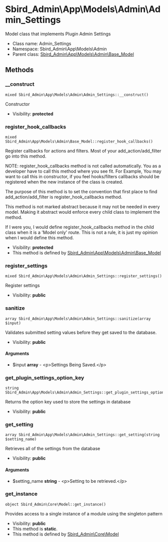 Sbird_Admin\App\Models\Admin\Admin_Settings
===============

Model class that implements Plugin Admin Settings




* Class name: Admin_Settings
* Namespace: Sbird_Admin\App\Models\Admin
* Parent class: [Sbird_Admin\App\Models\Admin\Base_Model](Sbird_Admin-App-Models-Admin-Base_Model.md)







Methods
-------


### __construct

    mixed Sbird_Admin\App\Models\Admin\Admin_Settings::__construct()

Constructor



* Visibility: **protected**




### register_hook_callbacks

    mixed Sbird_Admin\App\Models\Admin\Base_Model::register_hook_callbacks()

Register callbacks for actions and filters. Most of your add_action/add_filter
go into this method.

NOTE: register_hook_callbacks method is not called automatically. You
as a developer have to call this method where you see fit. For Example,
You may want to call this in constructor, if you feel hooks/filters
callbacks should be registered when the new instance of the class
is created.

The purpose of this method is to set the convention that first place to
find add_action/add_filter is register_hook_callbacks method.

This method is not marked abstract because it may not be needed in every
model. Making it abstract would enforce every child class to implement
the method.

If I were you, I would define register_hook_callbacks method in the child
class when it is a 'Model only' route. This is not a rule, it
is just my opinion when I would define this method.

* Visibility: **protected**
* This method is defined by [Sbird_Admin\App\Models\Admin\Base_Model](Sbird_Admin-App-Models-Admin-Base_Model.md)




### register_settings

    mixed Sbird_Admin\App\Models\Admin\Admin_Settings::register_settings()

Register settings



* Visibility: **public**




### sanitize

    array Sbird_Admin\App\Models\Admin\Admin_Settings::sanitize(array $input)

Validates submitted setting values before they get saved to the database.



* Visibility: **public**


#### Arguments
* $input **array** - &lt;p&gt;Settings Being Saved.&lt;/p&gt;



### get_plugin_settings_option_key

    string Sbird_Admin\App\Models\Admin\Admin_Settings::get_plugin_settings_option_key()

Returns the option key used to store the settings in database



* Visibility: **public**




### get_setting

    array Sbird_Admin\App\Models\Admin\Admin_Settings::get_setting(string $setting_name)

Retrieves all of the settings from the database



* Visibility: **public**


#### Arguments
* $setting_name **string** - &lt;p&gt;Setting to be retrieved.&lt;/p&gt;



### get_instance

    object Sbird_Admin\Core\Model::get_instance()

Provides access to a single instance of a module using the singleton pattern



* Visibility: **public**
* This method is **static**.
* This method is defined by [Sbird_Admin\Core\Model](Sbird_Admin-Core-Model.md)



